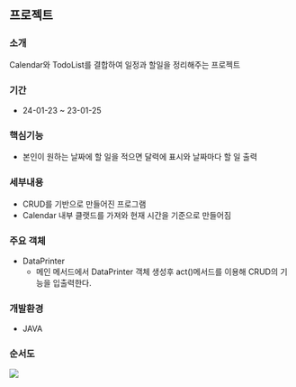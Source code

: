 ## 프로젝트

### 소개

Calendar와 TodoList를 결합하여 일정과 할일을 정리해주는 프로젝트

### 기간
- 24-01-23 ~ 23-01-25

### 핵심기능
- 본인이 원하는 날짜에 할 일을 적으면 달력에 표시와 날짜마다 할 일 출력

### 세부내용
- CRUD를 기반으로 만들어진 프로그램
- Calendar 내부 클랫드를 가져와 현재 시간을 기준으로 만들어짐

### 주요 객체
- DataPrinter 	
	- 메인 메서드에서 DataPrinter 객체 생성후 act()메서드를 이용해 CRUD의 기능을 입출력한다.

### 개발환경
- JAVA

### 순서도
![](https://velog.velcdn.com/images/tbdud98/post/e59149d2-9314-44a8-8a6a-7a6ad4d181a5/image.png)
